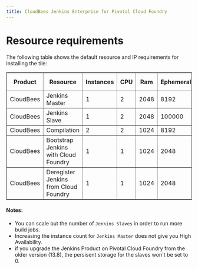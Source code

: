 ```yaml
---
title: CloudBees Jenkins Enterprise for Pivotal Cloud Foundry
---
```


# Resource requirements
The following table shows the default resource and IP requirements for installing the tile:

<table border="1" class="nice">
	<tr>
		<th>Product</th>
		<th>Resource</th>
		<th>Instances</th>
		<th>CPU</th>
		<th>Ram</th>
		<th>Ephemeral</th>
		<th>Persistent</th>
		<th>Static IP</th>
		<th>Dynamic IP</th>
	</tr>
	<tr>
 		<td>CloudBees</td>
	 	<td>Jenkins Master</td>
	 	<td>1</td>
	 	<td>2</td>
	 	<td>2048</td>
	 	<td>8192</td>
	 	<td>100000</td>
	 	<td>1</td>
	 	<td>0</td>
 	</tr>
 	<tr>
 		<td>CloudBees</td>
 		<td>Jenkins Slave</td>
 		<td>1</td>
 		<td>2</td>
 		<td>2048</td>
 		<td>100000</td>
 		<td>0</td>
 		<td>1</td>
 		<td>0</td>
 	</tr>
 	<tr>
 		<td>CloudBees</td>
 		<td>Compilation</td>
 		<td>2</td>
 		<td>2</td>
 		<td>1024</td>
 		<td>8192</td>
 		<td>0</td>
 		<td>0</td>
 		<td>1</td>
 	</tr>
	<tr>
		<td>CloudBees</td>
		<td>Bootstrap Jenkins with Cloud Foundry</td>
		<td>1</td>
		<td>1</td>
		<td>1024</td>
		<td>2048</td>
		<td>0</td>
		<td>0</td>
		<td>1</td>
	</tr>
	<tr>
		<td>CloudBees</td>
		<td>Deregister Jenkins from Cloud Foundry</td>
		<td>1</td>
		<td>1</td>
		<td>1024</td>
		<td>2048</td>
		<td>0</td>
		<td>0</td>
		<td>1</td>
	</tr>
</table>

#### Notes:
* You can scale out the number of `Jenkins Slaves` in order to run more build jobs.
* Increasing the instance count for `Jenkins Master` does not give you High Availability.
* if you upgrade the Jenkins Product on Pivotal Cloud Foundry from the older version (13.8), the persisent storage for the slaves won't be set to 0.